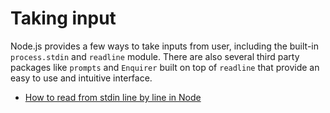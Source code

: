 # Taking input

Node.js provides a few ways to take inputs from user, including the built-in `process.stdin` and `readline` module. There are also several third party packages like `prompts` and `Enquirer` built on top of `readline` that provide an easy to use and intuitive interface.

- [How to read from stdin line by line in Node](https://stackoverflow.com/questions/20086849/how-to-read-from-stdin-line-by-line-in-node)